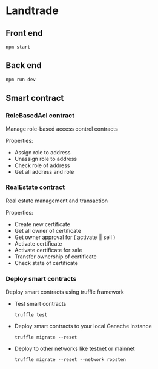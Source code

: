 # Landtrade

## Front end

```
npm start
```

## Back end

```
npm run dev
```

## Smart contract

### RoleBasedAcl contract

Manage role-based access control contracts

Properties:

- Assign role to address
- Unassign role to address
- Check role of address
- Get all address and role

### RealEstate contract

Real estate management and transaction

Properties:

- Create new certificate
- Get all owner of certificate
- Get owner approval for ( activate || sell )
- Activate certificate
- Activate certificate for sale
- Transfer ownership of certificate
- Check state of certificate

### Deploy smart contracts

Deploy smart contracts using truffle framework

- Test smart contracts
  ```
  truffle test
  ```
- Deploy smart contracts to your local Ganache instance
  ```
  truffle migrate --reset
  ```
- Deploy to other networks like testnet or mainnet
  ```
  truffle migrate --reset --network ropsten
  ```
